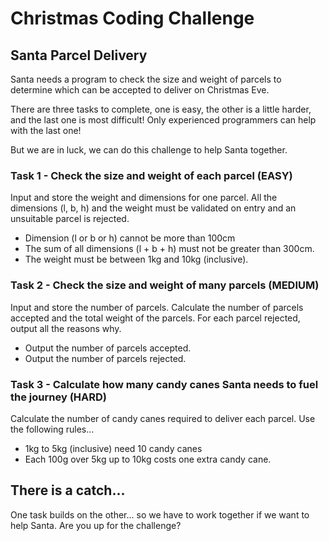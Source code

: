 # Christmas Coding Challenge



## Santa Parcel Delivery

Santa needs a program to check the size and weight of parcels to determine which can be accepted to deliver on Christmas Eve. 

There are three tasks to complete, one is easy, the other is a little harder, and the last one is most difficult! Only experienced programmers can help with the last one!

But we are in luck, we can do this challenge to help Santa together.

### Task 1 - Check the size and weight of each parcel (EASY)

Input and store the weight and dimensions for one parcel. All the dimensions (l, b, h) and the weight must be validated on entry and an unsuitable parcel is rejected.

- Dimension (l or b or h) cannot be more than 100cm
- The sum of all dimensions (l + b + h) must not be greater than 300cm.
- The weight must be between 1kg and 10kg (inclusive).

### Task 2 - Check the size and weight of many parcels (MEDIUM)

Input and store the number of parcels. Calculate the number of parcels accepted and the total weight of the parcels. For each parcel rejected, output all the reasons why.

- Output the number of parcels accepted.
- Output the number of parcels rejected.

### Task 3 - Calculate how many candy canes Santa needs to fuel the journey (HARD)

Calculate the number of candy canes required to deliver each parcel. Use the following rules...

- 1kg to 5kg (inclusive) need 10 candy canes
- Each 100g over 5kg up to 10kg costs one extra candy cane.

## There is a catch...

One task builds on the other... so we have to work together if we want to help Santa. Are you up for the challenge?